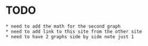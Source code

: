 
# TODO
	* need to add the math for the second graph
	* need to add link to this site from the other site
	* need to have 2 graphs side by side note just 1


